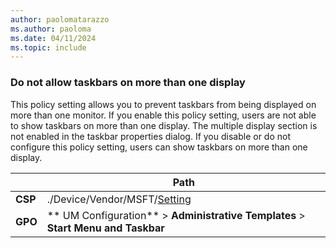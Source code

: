 ```yaml
---
author: paolomatarazzo
ms.author: paoloma
ms.date: 04/11/2024
ms.topic: include
---
```


### Do not allow taskbars on more than one display

This policy setting allows you to prevent taskbars from being displayed on more than one monitor. If you enable this policy setting, users are not able to show taskbars on more than one display. The multiple display section is not enabled in the taskbar properties dialog. If you disable or do not configure this policy setting, users can show taskbars on more than one display.

|  | Path |
|--|--|
| **CSP** | ./Device/Vendor/MSFT/[Setting]() |
| **GPO** | ** UM Configuration** > **Administrative Templates** > **Start Menu and Taskbar** |
